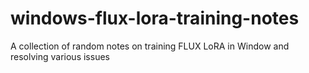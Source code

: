 # windows-flux-lora-training-notes
A collection of random notes on training FLUX LoRA in Window and resolving various issues
